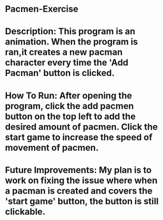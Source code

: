 # Pacmen-Exercise
# Description: This program is an animation. When the program is ran,it creates a new pacman character every time the 'Add Pacman' button is clicked. 
# How To Run: After opening the program, click the add pacmen button on the top left to add the desired amount of pacmen. Click the start game to increase the speed of movement of pacmen.
# Future Improvements: My plan is to work on fixing the issue where when a pacman is created and covers the 'start game' button, the button is still clickable.

